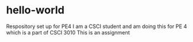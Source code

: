 # hello-world
Respository set up for PE4
I am a CSCI student and am doing this for PE 4 which is a part of CSCI 3010
This is an assignment

